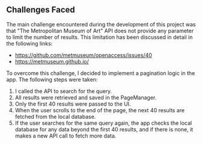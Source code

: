 ## Challenges Faced

The main challenge encountered during the development of this project was that "The Metropolitan Museum of Art" API does not provide any parameter to limit the number of results. This limitation has been discussed in detail in the following links:
- https://github.com/metmuseum/openaccess/issues/40
- https://metmuseum.github.io/

To overcome this challenge, I decided to implement a pagination logic in the app. The following steps were taken:
1. I called the API to search for the query.
2. All results were retrieved and saved in the PageManager.
3. Only the first 40 results were passed to the UI.
4. When the user scrolls to the end of the page, the next 40 results are fetched from the local database.
5. If the user searches for the same query again, the app checks the local database for any data beyond the first 40 results, and if there is none, it makes a new API call to fetch more data.
